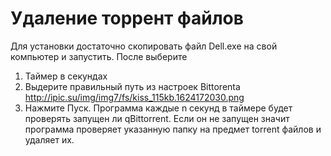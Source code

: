 # Удаление торрент файлов
Для установки достаточно скопировать файл Dell.exe на свой компьютер и запустить.
 После выберите
 1) Таймер в секундах
 2) Выдерите правильный путь из настроек Bittorenta
 http://ipic.su/img/img7/fs/kiss_115kb.1624172030.png
 3) Нажмите Пуск.
  Программа каждые n секунд в таймере будет проверять запущен ли qBittorrent. Если он не запущен 
  значит программа проверяет указанную папку на предмет torrent файлов и удаляет их.
